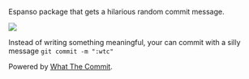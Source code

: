 Espanso package that gets a hilarious random commit message.

![](https://user-images.githubusercontent.com/516342/99454223-cda04800-292e-11eb-9034-e5c625ee0073.gif)

Instead of writing something meaningful, your can commit with a silly message `git commit -m ":wtc"`

Powered by [What The Commit](https://whatthecommit.com/).